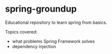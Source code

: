 # spring-groundup

Educational repository to learn spring from basics.

Topics covered:
- what problems Spring Framework solves
- dependency injection
